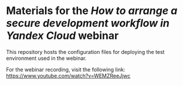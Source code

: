 # Materials for the _How to arrange a secure development workflow in Yandex Cloud_ webinar

This repository hosts the configuration files for deploying the test environment used in the webinar.

For the webinar recording, visit the following link:
https://www.youtube.com/watch?v=WEMZReeJjwc
